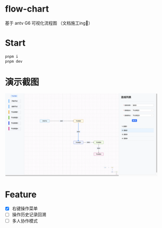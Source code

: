 # flow-chart
基于 antv G6 可视化流程图
（文档施工ing👷）

# Start

```
pnpm i
pnpm dev
```

# 演示截图

![演示图片](./docs//1.png)

# Feature

- [x] 右键操作菜单
- [ ] 操作历史记录回溯
- [ ] 多人协作模式